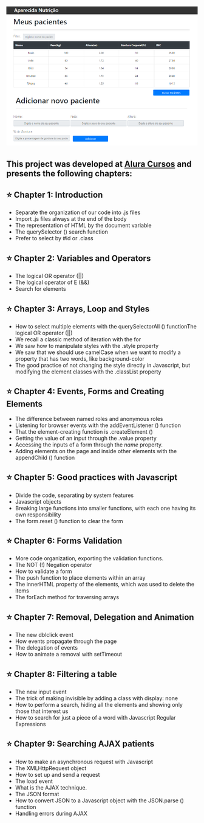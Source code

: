 <h1  align="center">

<img  alt="React RocketShoes"  src="./img/banner.png" />

<br>

</h1>

## This project was developed at [Alura Cursos](https://www.alura.com.br/) and presents the following chapters:

## :star: Chapter 1: Introduction

- Separate the organization of our code into .js files
- Import .js files always at the end of the body
- The representation of HTML by the document variable
- The querySelector () search function
- Prefer to select by #id or .class

## :star: Chapter 2: Variables and Operators

- The logical OR operator (||)
- The logical operator of E (&&)
- Search for elements

## :star: Chapter 3: Arrays, Loop and Styles

- How to select multiple elements with the querySelectorAll () functionThe logical OR operator (||)
- We recall a classic method of iteration with the for
- We saw how to manipulate styles with the .style property
- We saw that we should use camelCase when we want to modify a property that has two words, like background-color
- The good practice of not changing the style directly in Javascript, but modifying the element classes with the .classList property

## :star: Chapter 4: Events, Forms and Creating Elements

- The difference between named roles and anonymous roles
- Listening for browser events with the addEventListener () function
- That the element-creating function is .createElement ()
- Getting the value of an input through the .value property
- Accessing the inputs of a form through the _name_ property.
- Adding elements on the page and inside other elements with the appendChild () function

## :star: Chapter 5: Good practices with Javascript

- Divide the code, separating by system features
- Javascript objects
- Breaking large functions into smaller functions, with each one having its own responsibility
- The form.reset () function to clear the form

## :star: Chapter 6: Forms Validation

- More code organization, exporting the validation functions.
- The NOT (!) Negation operator
- How to validate a form
- The push function to place elements within an array
- The innerHTML property of the elements, which was used to delete the items
- The forEach method for traversing arrays

## :star: Chapter 7: Removal, Delegation and Animation

- The new dblclick event
- How events propagate through the page
- The delegation of events
- How to animate a removal with setTimeout

## :star: Chapter 8: Filtering a table

- The new input event
- The trick of making invisible by adding a class with display: none
- How to perform a search, hiding all the elements and showing only those that interest us
- How to search for just a piece of a word with Javascript Regular Expressions

## :star: Chapter 9: Searching AJAX patients

- How to make an asynchronous request with Javascript
- The XMLHttpRequest object
- How to set up and send a request
- The load event
- What is the AJAX technique.
- The JSON format
- How to convert JSON to a Javascript object with the JSON.parse () function
- Handling errors during AJAX
